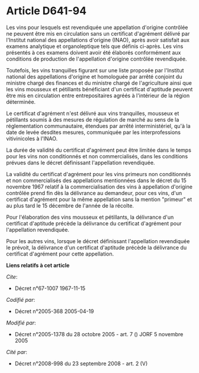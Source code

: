 # Article D641-94

Les vins pour lesquels est revendiquée une appellation d'origine contrôlée ne peuvent être mis en circulation sans un
certificat d'agrément délivré par l'Institut national des appellations d'origine (INAO), après avoir satisfait aux examens
analytique et organoleptique tels que définis ci-après. Les vins présentés à ces examens doivent avoir été élaborés
conformément aux conditions de production de l'appellation d'origine contrôlée revendiquée.

Toutefois, les vins tranquilles figurant sur une liste proposée par l'Institut national des appellations d'origine et
homologuée par arrêté conjoint du ministre chargé des finances et du ministre chargé de l'agriculture ainsi que les vins
mousseux et pétillants bénéficiant d'un certificat d'aptitude peuvent être mis en circulation entre entrepositaires agréés à
l'intérieur de la région déterminée.

Le certificat d'agrément n'est délivré aux vins tranquilles, mousseux et pétillants soumis à des mesures de régulation de
marché au sens de la réglementation communautaire, étendues par arrêté interministériel, qu'à la date de levée desdites
mesures, communiquée par les interprofessions vitivinicoles à l'INAO.

La durée de validité du certificat d'agrément peut être limitée dans le temps pour les vins non conditionnés et non
commercialisés, dans les conditions prévues dans le décret définissant l'appellation revendiquée.

La validité du certificat d'agrément pour les vins primeurs non conditionnés et non commercialisés des appellations
mentionnées dans le décret du 15 novembre 1967 relatif à la commercialisation des vins à appellation d'origine contrôlée
prend fin dès la délivrance au demandeur, pour ces vins, d'un certificat d'agrément pour la même appellation sans la mention
"primeur" et au plus tard le 15 décembre de l'année de la récolte.

Pour l'élaboration des vins mousseux et pétillants, la délivrance d'un certificat d'aptitude précède la délivrance du
certificat d'agrément pour l'appellation revendiquée.

Pour les autres vins, lorsque le décret définissant l'appellation revendiquée le prévoit, la délivrance d'un certificat
d'aptitude précède la délivrance du certificat d'agrément pour cette appellation.

**Liens relatifs à cet article**

_Cite_:

  - Décret n°67-1007 1967-11-15

_Codifié par_:

  - Décret n°2005-368 2005-04-19

_Modifié par_:

  - Décret n°2005-1378 du 28 octobre 2005 - art. 7 () JORF 5 novembre 2005

_Cité par_:

  - Décret n°2008-998 du 23 septembre 2008 - art. 2 (V)
